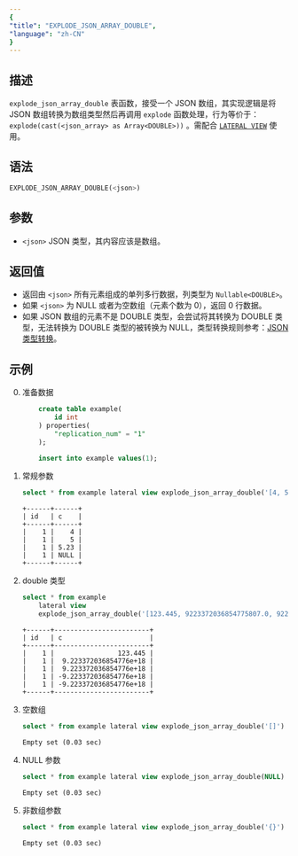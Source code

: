 ```yaml
---
{
"title": "EXPLODE_JSON_ARRAY_DOUBLE",
"language": "zh-CN"
}
---
```


## 描述
`explode_json_array_double` 表函数，接受一个 JSON 数组，其实现逻辑是将 JSON 数组转换为数组类型然后再调用 `explode` 函数处理，行为等价于：`explode(cast(<json_array> as Array<DOUBLE>))`
。需配合 [`LATERAL VIEW`](../../../query-data/lateral-view.md) 使用。

## 语法
```sql
EXPLODE_JSON_ARRAY_DOUBLE(<json>)
```

## 参数
- `<json>` JSON 类型，其内容应该是数组。

## 返回值
- 返回由 `<json>` 所有元素组成的单列多行数据，列类型为 `Nullable<DOUBLE>`。
- 如果 `<json>` 为 NULL 或者为空数组（元素个数为 0），返回 0 行数据。
- 如果 JSON 数组的元素不是 DOUBLE 类型，会尝试将其转换为 DOUBLE 类型，无法转换为 DOUBLE 类型的被转换为 NULL，类型转换规则参考：[JSON 类型转换](../../basic-element/sql-data-types/conversion/json-conversion.md)。

## 示例
0. 准备数据
    ```sql
        create table example(
            id int
        ) properties(
            "replication_num" = "1"
        );

        insert into example values(1);
    ```
1. 常规参数
    ```sql
    select * from example lateral view explode_json_array_double('[4, 5, 5.23, null]') t2 as c;
    ```
    ```text
    +------+------+
    | id   | c    |
    +------+------+
    |    1 |    4 |
    |    1 |    5 |
    |    1 | 5.23 |
    |    1 | NULL |
    +------+------+
    ```
2. double 类型
    ```sql
    select * from example
        lateral view 
        explode_json_array_double('[123.445, 9223372036854775807.0, 9223372036854775808.0, -9223372036854775808.0, -9223372036854775809.0]') t2 as c;
    ```
    ```text
    +------+------------------------+
    | id   | c                      |
    +------+------------------------+
    |    1 |                123.445 |
    |    1 |  9.223372036854776e+18 |
    |    1 |  9.223372036854776e+18 |
    |    1 | -9.223372036854776e+18 |
    |    1 | -9.223372036854776e+18 |
    +------+------------------------+
    ```
3. 空数组
    ```sql
    select * from example lateral view explode_json_array_double('[]') t2 as c;
    ```
    ```text
    Empty set (0.03 sec)
    ```
4. NULL 参数
    ```sql
    select * from example lateral view explode_json_array_double(NULL) t2 as c;
    ```
    ```text
    Empty set (0.03 sec)
    ```
5. 非数组参数
    ```sql
    select * from example lateral view explode_json_array_double('{}') t2 as c;
    ```
    ```text
    Empty set (0.03 sec)
    ```